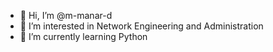 - 👋 Hi, I’m @m-manar-d
- 👀 I’m interested in Network Engineering and Administration
- 🌱 I’m currently learning Python

<!---
m-manar-d/m-manar-d is a ✨ special ✨ repository because its `README.md` (this file) appears on your GitHub profile.
You can click the Preview link to take a look at your changes.
--->
